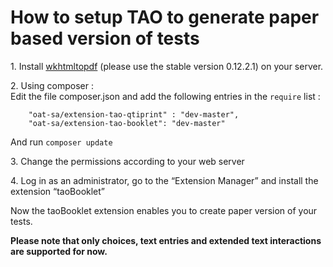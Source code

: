<!--
parent:
    title: Tutorials
author:
    - 'Stephan Holtmeier'
created_at: '2015-04-14 10:36:40'
updated_at: '2016-10-21 14:53:41'
tags:
    - Tutorials
-->

How to setup TAO to generate paper based version of tests
=========================================================

1\. Install [wkhtmltopdf](http://wkhtmltopdf.org/downloads.html) (please use the stable version 0.12.2.1) on your server.

2\. Using composer :\
Edit the file composer.json and add the following entries in the `require` list :

        "oat-sa/extension-tao-qtiprint" : "dev-master",
        "oat-sa/extension-tao-booklet": "dev-master"

And run `composer update`

3\. Change the permissions according to your web server

4\. Log in as an administrator, go to the “Extension Manager” and install the extension “taoBooklet”

Now the taoBooklet extension enables you to create paper version of your tests.

**Please note that only choices, text entries and extended text interactions are supported for now.**

